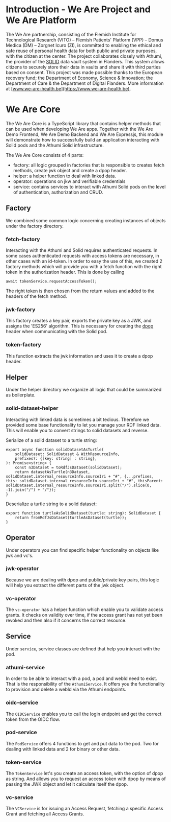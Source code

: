 # Introduction - We Are Project and We Are Platform

The We Are partnership, consisting of the Flemish Institute for Technological Research (VITO) – Flemish Patients' Platform (VPP) – Domus Medica (DM) – Zorgnet Icuro (ZI), is committed to enabling the ethical and safe reuse of personal health data for both public and private purposes, with the citizen at the center. The project collaborates closely with Athumi, the provider of the [SOLID](https://solidproject.org/TR/) data vault system in Flanders. This system allows citizens to securely store their data in vaults and share it with third parties based on consent. This project was made possible thanks to the European recovery fund; the Department of Economy, Science & Innovation; the Department of Care & the Department of Digital Flanders. More information at [www.we-are-health.be](https://www.we-are-health.be).

# We Are Core

The We Are Core is a TypeScript library that contains helper methods that can be used when developing We Are apps. Together with the We Are Demo Frontend, We Are Demo Backend and We Are Expressjs, this module will demonstrate how to successfully build an application interacting with Solid pods and the Athumi Solid infrastructure.

The We Are Core consists of 4 parts:
* factory: all logic grouped in factories that is responsible to creates fetch methods, create jwk object and create a dpop header.
* helper: a helper function to deal with linked data.
* operator: operations on jkw and verifiable credentials
* service: contains services to interact with Athumi Solid pods on the level of authentication, authorization and CRUD.

## Factory
We combined some common logic concerning creating instances of objects under the factory directory.

### fetch-factory
Interacting with the Athumi and Solid requires authenticated requests. In some cases authenticated requests with access tokens are necessary, in other cases with an id-token. In order to easy the use of this, we created 2 factory methods which will provide you with a fetch function with the right token in the authorization header. This is done by calling

```
await tokenService.requestAccessToken();
```
The right token is then chosen from the return values and added to the headers of the fetch method.

### jwk-factory

This factory  creates a key pair, exports the private key as a JWK, and assigns the 'ES256' algorithm. This is necessary for creating the [dpop](https://datatracker.ietf.org/doc/html/rfc9449) header when communicating with the Solid pod.

### token-factory

This function extracts the jwk information and uses it to create a dpop header.

## Helper

Under the helper directory we organize all logic that could be summarized as boilerplate.

### solid-dataset-helper

Interacting with linked data is sometimes a bit tedious. Therefore we provided some base functionality to let you manage your RDF linked data. This will enable you to convert strings to solid datasets and reverse.

Serialize of a solid dataset to a turtle string:

```
export async function solidDatasetAsTurtle(
    solidDataset: SolidDataset & WithResourceInfo,
    prefixes?: {[key: string] : string},
): Promise<string> {
    const n3Dataset = toRdfJsDataset(solidDataset);
    return datasetAsTurtle(n3Dataset, solidDataset.internal_resourceInfo.sourceIri + "#", {...prefixes, this: solidDataset.internal_resourceInfo.sourceIri + "#", thisParent: solidDataset.internal_resourceInfo.sourceIri.split("/").slice(0, -1).join("/") + "/"});
}

```

Deserialize a turtle string to a solid dataset:

```
export function turtleAsSolidDataset(turtle: string): SolidDataset {
    return fromRdfJsDataset(turtleAsDataset(turtle));
}

```

## Operator

Under operators you can find specific helper functionality on objects like jwk and vc's. 

### jwk-operator

Because we are dealing with dpop and public/private key pairs, this logic will help you extract the different parts of the jwk object.

### vc-operator

The ```vc-operator``` has a helper function which enable you to validate access grants. It checks on validity over time, if the access grant has not yet been revoked and then also if it concerns the correct resource.

## Service

Under ```service```, service classes are defined that help you interact with the pod.

### athumi-service
In order to be able to interact with a pod, a pod and webId need to exist. That is the responsibility of the ```AthumiService```.
It offers you the functionality to provision and delete a webId via the Athumi endpoints.

### oidc-service

The ```OIDCService``` enables you to call the login endpoint and get the correct token from the OIDC flow.

### pod-service

The ```PodService``` offers 4 functions to get and put data to the pod. Two for dealing with linked data and 2 for binary or other data.

### token-service

The ```TokenService``` let's you create an access token, with the option of dpop as string. And allows you to request an access token with dpop by means of passing the JWK object and let it calculate itself the dpop.


### vc-service

The ```VCService``` is for issuing an Access Request, fetching a specific Access Grant and fetching all Access Grants.